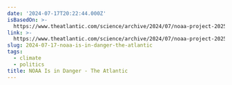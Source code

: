 ```yaml
---
date: '2024-07-17T20:22:44.000Z'
isBasedOn: >-
  https://www.theatlantic.com/science/archive/2024/07/noaa-project-2025-weather/678987/
link: >-
  https://www.theatlantic.com/science/archive/2024/07/noaa-project-2025-weather/678987/
slug: 2024-07-17-noaa-is-in-danger-the-atlantic
tags:
  - climate
  - politics
title: NOAA Is in Danger - The Atlantic
---
```

 
